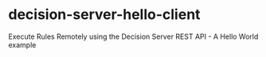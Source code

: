 # decision-server-hello-client
Execute Rules Remotely using the Decision Server REST API - A Hello World example
